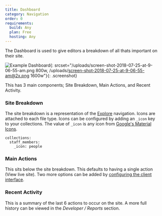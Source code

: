 ```yaml
---
title: Dashboard
category: Navigation
order: 0
requirements:
  build: Any
  plan: Free
  hosting: Any
---
```


The Dashboard is used to give editors a breakdown of all thats important on their site.

![Example Dashboard](/uploads/screen-shot-2018-07-25-at-9-06-55-am.png){: srcset="/uploads/screen-shot-2018-07-25-at-9-06-55-am.png 800w, /uploads/screen-shot-2018-07-25-at-9-06-55-am@2x.png 1600w"}{: .screenshot}

This has 3 main components; Site Breakdown, Main Actions, and Recent Activity.

### Site Breakdown

The site breakdown is a representation of the [Explore](navigation/explore) navigation. Icons are attached to each file type. Icons can be configured by adding an `_icon` key to your collections. The value of `_icon` is any icon from [Google's Material Icons](https://material.io/tools/icons/).

```
collections:
  staff_members:
    _icon: people
```

### Main Actions

This sits below the site breakdown. This defaults to having a single action (View live site). Two more options can be added by [configuring the client interface](/sharing/client-sharing/#interface).

### Recent Activity

This is a summary of the last 6 actions to occur on the site. A more full history can be viewed in the *Developer / Reports* section.